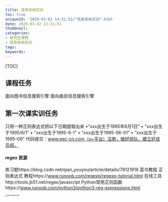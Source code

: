```yaml
---
title: 信息系统实训
toc: true
uniqueId: '2020-03-02 14:31:51/"信息系统实训".html'
date: 2020-03-02 22:31:51
thumbnail:
categories:
- 研究生课程
- 信息系统实训
tags:
keywords:
---
```



[TOC]

<!--more-->

## 课程任务

面向图书信息搜索引擎
面向曲目信息搜索引擎

## 第一次课实训任务

只用一种正则表达式把以下日期提取出来
•”xxx出生于1995年6月1日” • ”xxx出生于1995/6/1” • ”xxx出生于1995-6-1” • ”xxx出生于1995-06-01” • ”xxx出生于1995-06”
代码提交：www.eec-cn.com（u+平台）注册，做好组队，建立好成员组。

#### regex 资源

练习题https://blog.csdn.net/qian_youyou/article/details/79121916
菜鸟教程
正则表达式 教程https://www.runoob.com/regexp/regexp-tutorial.html
在线工具http://tools.jb51.net/regex/javascript
Python常用正则函数https://www.runoob.com/python3/python3-reg-expressions.html



<img src="https://i.loli.net/2020/03/03/Dj6V4viRfdrLmkM.png" alt="Dj6V4viRfdrLmkM" style="zoom:33%;" />


